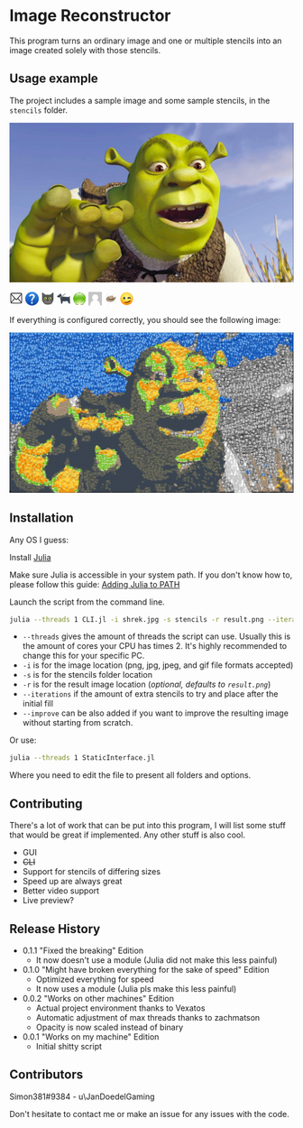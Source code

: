 # Image Reconstructor

This program turns an ordinary image and one or multiple stencils into an image created solely with those stencils.

## Usage example

The project includes a sample image and some sample stencils, in the `stencils` folder.

![](shrek.jpg)

![](stencils/white.bmp)
![](stencils/blue.bmp)
![](stencils/cat.png)
![](stencils/dog.png)
![](stencils/green.png)
![](stencils/grey.jpg)
![](stencils/hat.png)
![](stencils/yellow.png)

If everything is configured correctly, you should see the following image:

![](result.png)

## Installation

Any OS I guess:

Install [Julia](https://julialang.org/)

Make sure Julia is accessible in your system path. If you don't know how to, please follow this guide: [Adding Julia to PATH](https://julialang.org/downloads/platform/)

Launch the script from the command line.
```sh
julia --threads 1 CLI.jl -i shrek.jpg -s stencils -r result.png --iterations 10000
```
* `--threads` gives the amount of threads the script can use. Usually this is the amount of cores your CPU has times 2. It's highly recommended to change this for your specific PC.
* `-i` is for the image location (png, jpg, jpeg, and gif file formats accepted)
* `-s` is for the stencils folder location
* `-r` is for the result image location (_optional, defaults to `result.png`_)
* `--iterations` if the amount of extra stencils to try and place after the initial fill
* `--improve` can be also added if you want to improve the resulting image without starting from scratch.

Or use:
```sh
julia --threads 1 StaticInterface.jl
```
Where you need to edit the file to present all folders and options.

## Contributing

There's a lot of work that can be put into this program, I will list some stuff that would be great if implemented.
Any other stuff is also cool.

* GUI
* ~~CLI~~
* Support for stencils of differing sizes
* Speed up are always great
* Better video support
* Live preview?

## Release History
* 0.1.1 "Fixed the breaking" Edition
  * It now doesn't use a module (Julia did not make this less painful)
* 0.1.0 "Might have broken everything for the sake of speed" Edition
  * Optimized everything for speed
  * It now uses a module (Julia pls make this less painful)
* 0.0.2 "Works on other machines" Edition
  * Actual project environment thanks to Vexatos
  * Automatic adjustment of max threads thanks to zachmatson
  * Opacity is now scaled instead of binary
* 0.0.1 "Works on my machine" Edition
  * Initial shitty script

## Contributors

Simon381#9384 - u\JanDoedelGaming

Don't hesitate to contact me or make an issue for any issues with the code.
